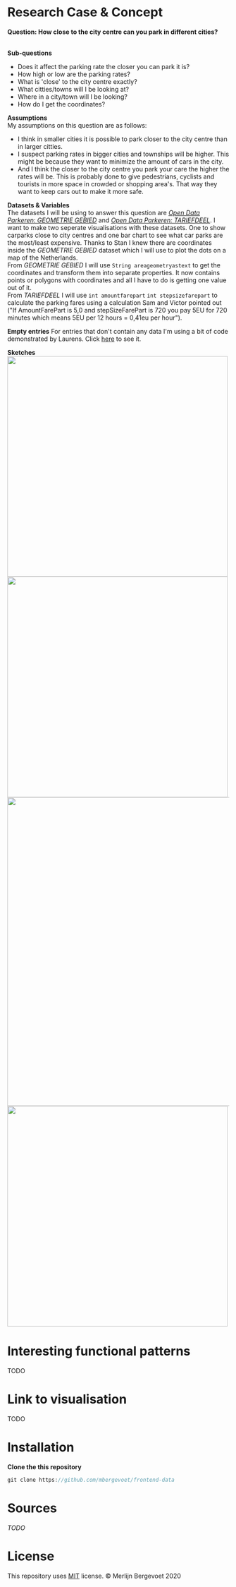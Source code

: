 # Research Case & Concept

**Question: How close to the city centre can you park in different cities?** <br>
<br>

**Sub-questions**
- Does it affect the parking rate the closer you can park it is?
- How high or low are the parking rates?
- What is 'close' to the city centre exactly?
- What citties/towns will I be looking at?
- Where in a city/town will I be looking?
- How do I get the coordinates?

**Assumptions** <br>
My assumptions on this question are as follows:
* I think in smaller cities it is possible to park closer to the city centre than in larger citties.
* I suspect parking rates in bigger cities and townships will be higher. This might be because they want to minimize the amount of cars in the city.
* And I think the closer to the city centre you park your care the higher the rates will be. This is probably done to give pedestrians, cyclists and tourists in more space in crowded or shopping area's. That way they want to keep cars out to make it more safe.

**Datasets & Variables** <br>
The datasets I will be using to answer this question are [_Open Data Parkeren: GEOMETRIE GEBIED_](https://opendata.rdw.nl/Parkeren/Open-Data-Parkeren-GEOMETRIE-GEBIED/nsk3-v9n7) and [_Open Data Parkeren: TARIEFDEEL_](https://opendata.rdw.nl/Parkeren/Open-Data-Parkeren-TARIEFDEEL/534e-5vdg). I want to make two seperate visualisations with these datasets. One to show carparks close to city centres and one bar chart to see what car parks are the most/least expensive. Thanks to Stan I knew there are coordinates inside the _GEOMETRIE GEBIED_ dataset which I will use to plot the dots on a map of the Netherlands. <br>
From _GEOMETRIE GEBIED_ I will use `String areageometryastext` to get the coordinates and transform them into separate properties. It now contains points or polygons with coordinates and all I have to do is getting one value out of it. <br>
From _TARIEFDEEL_ I will use `int amountfarepart` `int stepsizefarepart` to calculate the parking fares using a calculation Sam and Victor pointed out ("If AmountFarePart is 5,0 and stepSizeFarePart is 720 you pay 5EU for 720 minutes which means 5EU per 12 hours = 0,41eu per hour").

**Empty entries**
For entries that don't contain any data I'm using a bit of code demonstrated by Laurens. Click [here](TODO) to see it.

**Sketches** <br>
<img src="https://i.imgur.com/CNazY7E.png" height="500"/>
<img src="https://i.imgur.com/7q2VVrb.png" height="500"/>
<img src="https://i.imgur.com/UY49o7u.png" width="700"/>
<img src="https://imgur.com/BQzvk58.png" height="500"/> 

# Interesting functional patterns
TODO

# Link to visualisation
TODO

# Installation

**Clone the this repository** 
```js
git clone https://github.com/mbergevoet/frontend-data
```

# Sources

_TODO_

# License

This repository uses [MIT](https://github.com/mbergevoet/iCOV-redesign/blob/master/LICENSE) license. © Merlijn Bergevoet 2020
